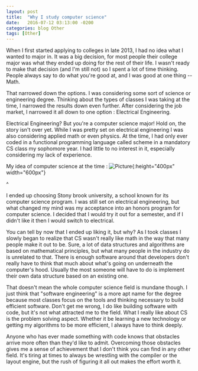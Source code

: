 ```yaml
---
layout: post
title:  "Why I study computer science"
date:   2016-07-12 03:13:00 -0200
categories: blog Other
tags: [Other]
---
```


When I first started applying to colleges in late 2013, I had no idea what I wanted
to major in. It was a big decision, for most people their college major was what they
ended up doing for the rest of their life. I wasn't ready to make that decision (and I'm
still not) so I spent a lot of time thinking. People always say to do what you're good at, and
I was good at one thing -- Math. 

That narrowed down the options. I was considering some sort of science or engineering degree.
Thinking about the types of classes I was taking at the time, I narrowed the results down
even further. After considering the job market, I narrowed it all down to one option : Electrical
Engineering.

Electrical Engineering? But you're a computer science major! Hold on, the story isn't over yet.
While I was pretty set on electrical engineering I was also considering applied math or even physics.
At the time, I had only ever coded in a functional programming language called scheme in a mandatory
CS class my sophomore year. I had little to no interest in it, especially considering my lack of
experience.

My idea of computer science at the time : ![Picture](http://insight.jbs.cam.ac.uk/assets/2016_news_computerscience-883x432.jpg){:height="400px" width="600px"}

^

I ended up choosing Stony brook university, a school known for its computer science program. I
was still set on electrical engineering, but what changed my mind was my acceptance into an 
honors program for computer science. I decided that I would try it out for a semester, and if
I didn't like it then I would switch to electrical.

You can tell by now that I ended up liking it, but why? As I took classes I slowly began to
realize that CS wasn't really like math in the way that many people make it out to be. Sure,
a lot of data structures and algorithms are based on mathematical principles, but what many
people in the industry do is unrelated to that. There is enough software around that developers
don't really have to think that much about what's going on underneath the computer's hood.
Usually the most someone will have to do is implement their own data structure based on an existing one.

That doesn't mean the whole computer science field is mundane though. I just think that 
"software engineering" is a more apt name for the degree because most classes focus on the
tools and thinking necessary to build efficient software. Don't get me wrong, I do like building
software with code, but it's not what attracted me to the field. What I really like about CS is the
problem solving aspect. Whether it be learning a new technology or getting my algorithms to be
more efficient, I always have to think deeply.

Anyone who has ever made something with code knows that obstacles arrive more often than they'd
like to admit. Overcoming those obstacles gives me a sense of achievement that I don't think
you can find in any other field. It's tiring at times to always be wrestling with the compiler
or the layout engine, but the rush of figuring it all out makes the effort worth it.